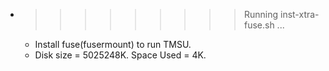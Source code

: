 * >>>>>>>>> Running inst-xtra-fuse.sh ...
  * Install fuse(fusermount) to run TMSU.
  * Disk size = 5025248K. Space Used = 4K.

